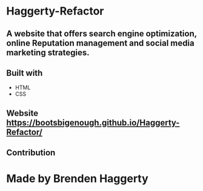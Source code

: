 # Haggerty-Refactor

## A website that offers search engine optimization, online Reputation management and social media marketing strategies.

## Built with
* HTML
* CSS

## Website https://bootsbigenough.github.io/Haggerty-Refactor/

## Contribution
# Made by Brenden Haggerty